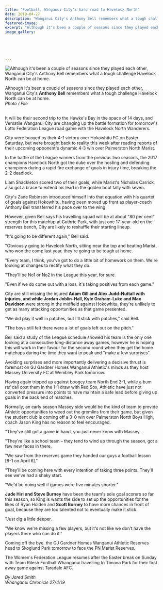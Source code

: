 ```yaml
---
title: "Football: Wanganui City's hard road to Havelock North"
date: 2019-04-27
description: "Wanganui City's Anthony Bell remembers what a tough challenge Havelock North can be at home..."
featured-image: 
excerpt: "Although it's been a couple of seasons since they played each other, Wanganui City's Anthony Bell remembers what a tough challenge Havelock North can be at home."
image_gallery:
	
	
	
	
	
---
```


<p><img src="https://www.nzherald.co.nz/resizer/oIPADMnLABpP5802QYHAz7gG1Qg=/620x349/smart/filters:quality(70)/arc-anglerfish-syd-prod-nzme.s3.amazonaws.com/public/PLT2TINNJFBC7AZ56WKNPFSHPU.jpg" alt="Although it's been a couple of seasons since they played each other, Wanganui City's Anthony Bell remembers what a tough challenge Havelock North can be at home." /></p>
<p>Although it's been a couple of seasons since they played each other, Wanganui City's <strong>Anthony Bell</strong> remembers what a tough challenge Havelock North can be at home.<br /><em>Photo / File</em></p>
<p><br />It will be their second trip to the Hawke's Bay in the space of 14 days, and Versatile Wanganui City are changing up the battle formation for tomorrow's Lotto Federation League road game with the Havelock North Wanderers.</p>
<p>City were buoyed by their 4-1 victory over Hokowhitu FC on Easter Saturday, but were brought back to reality this week after reading reports of their upcoming opponent's dynamic 4-3 win over Palmerston North Marist.</p>
<p>In the battle of the League winners from the previous two seasons, the 2017 champions Havelock North got the duke over the hosting and defending champions during a rapid fire exchange of goals in injury time, breaking the 2-2 deadlock.</p>
<p>Liam Shackleton scored two of their goals, while Marist's Nicholas Carrick also got a brace to extend his lead in the golden boot tally with seven.</p>
<p>City's Zane Robinson introduced himself into that equation with his quartet of goals against Hokowhitu, having been moved up front as player-coach Anthony Bell transferred his pace over to the wing.</p>
<p>However, given Bell says his travelling squad will be at about "80 per cent" strength for this matchup at Guthrie Park, with just one 17-year-old on the reserves bench, City are likely to reshuffle their starting lineup.</p>
<p>"It's going to be different again," Bell said.</p>
<p>"Obviously going to Havelock North, sitting near the top and beating Marist, who won the comp last year, they're going to be tough at home.</p>
<p>"Every team, I think, you've got to do a little bit of homework on them. We're looking at changes to rectify what they do.</p>
<p>"They'll be No1 or No2 in the League this year, for sure.</p>
<p>"Even if we do come out with a loss, it's taking positives from each game."</p>
<p>City are still missing the injured <strong>Adam Gill and Alex Judd-Nuttall with injuries, and while Jordan Joblin-Hall, Kyle Graham-Luke and Max Davidson</strong> were strong in the midfield against Hokowhitu, they're unlikely to get as many attacking opportunities as that game presented.</p>
<p>"We did play it well in patches, but I'll stick with patches," said Bell.</p>
<p>"The boys still felt there were a lot of goals left out on the pitch."</p>
<p>Bell said a study of the League schedule showed his team is the only one looking at a consecutive long-distance away games, however he is hoping this will work in their favour for the second round when they get the home matchups during the time they want to peak and "make a few surprises".</p>
<p>Avoiding surprises and more importantly delivering a decisive thrust is foremost on GJ Gardner Homes Wanganui Athletic's minds as they host Massey University FC at Wembley Park tomorrow.</p>
<p>Having again tripped up against boogey team North End 2-1, while a bum ref call cost them in the 1-1 draw with Red Sox, Athletic have just not converted pressure into points to have maintain a safe lead before giving up goals in the back end of matches.</p>
<p>Normally, an early season Massey side would be the kind of team to provide Athletic opportunities to weed out the gremlins from their game, but given the student club is coming off a 3-0 win over Palmerston North Boys High, coach Jason King has no reason to feel encouraged.</p>
<p>"They've still got a game in hand, you just never know with Massey.</p>
<p>"They're like a school team &ndash; they tend to wind up through the season, got a few new faces in there.</p>
<p>"We saw from the reserves game they handed our guys a football lesson [8-1 on April 6]."</p>
<p>"They'll be coming here with every intention of taking three points. They'll see we've had a shaky start.</p>
<p>"We'd be doing well if games were five minutes shorter."</p>
<p><strong>Jude Hiri</strong> <strong>and Steve Burney</strong> have been the team's sole goal scorers so far this season, so King is wants the side to set up the opportunities for the likes of Ryan Holden and <strong>Scott Burney</strong> to have more chances in front of goal, because they are too talented not to eventually make it stick.</p>
<p>"Just dig a little deeper.</p>
<p>"We know we're missing a few players, but it's not like we don't have the players there who can do it."</p>
<p>Coming off the bye, the GJ Gardner Homes Wanganui Athletic Reserves head to Skoglund Park tomorrow to face the PN Marist Reserves.</p>
<p>The Women's Federation League resumes after the Easter break on Sunday with Team Ritesh Football Whanganui travelling to Timona Park for their first away game against Taradale AFC.</p>
<p><em>By Jared Smith</em><br /><em>Whanganui Chronicle 27/4/19</em></p>

